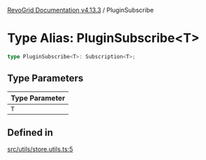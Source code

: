 [RevoGrid Documentation v4.13.3](README.md) / PluginSubscribe

# Type Alias: PluginSubscribe\<T\>

```ts
type PluginSubscribe<T>: Subscription<T>;
```

## Type Parameters

| Type Parameter |
| ------ |
| `T` |

## Defined in

[src/utils/store.utils.ts:5](https://github.com/revolist/revogrid/blob/827fce61250cb005ab132b3ed11b8ae836712e7b/src/utils/store.utils.ts#L5)
